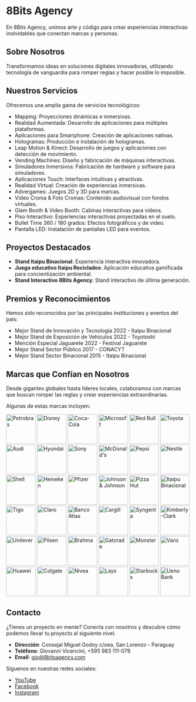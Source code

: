 # 8Bits Agency

En 8Bits Agency, unimos arte y código para crear experiencias interactivas inolvidables que conectan marcas y personas.

## Sobre Nosotros

Transformamos ideas en soluciones digitales innovadoras, utilizando tecnología de vanguardia para romper reglas y hacer posible lo imposible.

## Nuestros Servicios

Ofrecemos una amplia gama de servicios tecnológicos:

- Mapping: Proyecciones dinámicas e inmersivas.
- Realidad Aumentada: Desarrollo de aplicaciones para múltiples plataformas.
- Aplicaciones para Smartphone: Creación de aplicaciones nativas.
- Hologramas: Producción e instalación de hologramas.
- Leap Motion & Kinect: Desarrollo de juegos y aplicaciones con detección de movimiento.
- Vending Machines: Diseño y fabricación de máquinas interactivas.
- Simuladores Inmersivos: Fabricación de hardware y software para simuladores.
- Aplicaciones Touch: Interfaces intuitivas y atractivas.
- Realidad Virtual: Creación de experiencias inmersivas.
- Advergames: Juegos 2D y 3D para marcas.
- Video Croma & Foto Cromas: Contenido audiovisual con fondos virtuales.
- Glam Booth & Video Booth: Cabinas interactivas para videos.
- Piso Interactivo: Experiencias interactivas proyectadas en el suelo.
- Bullet Time 360 / 180 grados: Efectos fotográficos y de video.
- Pantalla LED: Instalación de pantallas LED para eventos.

## Proyectos Destacados

- **Stand Itaipu Binacional**: Experiencia interactiva innovadora.
- **Juego educativo Itaipu Reciclados**: Aplicación educativa gamificada para concientización ambiental.
- **Stand Interactivo 8Bits Agency**: Stand interactivo de última generación.

## Premios y Reconocimientos

Hemos sido reconocidos por las principales instituciones y eventos del país:

- Mejor Stand de Innovación y Tecnología 2022 - Itaipu Binacional
- Mejor Stand de Exposición de Vehículos 2022 - Toyotoshi
- Mención Especial Jaguarete 2022 - Festival Jaguarete
- Mejor Stand Sector Público 2017 - CONACYT
- Mejor Stand Sector Binacional 2015 - Itaipu Binacional

## Marcas que Confían en Nosotros

Desde gigantes globales hasta líderes locales, colaboramos con marcas que buscan romper las reglas y crear experiencias extraordinarias.

Algunas de estas marcas incluyen:

<img src="http://8bitsagency.com/logos/empresas/petrobras.png" alt="Petrobras" width="80"/>
<img src="http://8bitsagency.com/logos/empresas/disney.png" alt="Disney" width="80"/>
<img src="http://8bitsagency.com/logos/empresas/cocacola.png" alt="Coca-Cola" width="80"/>
<img src="http://8bitsagency.com/logos/empresas/microsoft.png" alt="Microsoft" width="80"/>
<img src="http://8bitsagency.com/logos/empresas/redbull.png" alt="Red Bull" width="80"/>
<img src="http://8bitsagency.com/logos/empresas/toyota.png" alt="Toyota" width="80"/>
<img src="http://8bitsagency.com/logos/empresas/audi.png" alt="Audi" width="80"/>
<img src="http://8bitsagency.com/logos/empresas/hyundai.png" alt="Hyundai" width="80"/>
<img src="http://8bitsagency.com/logos/empresas/sony.png" alt="Sony" width="80"/>
<img src="http://8bitsagency.com/logos/empresas/mcdonalds.png" alt="McDonald's" width="80"/>
<img src="http://8bitsagency.com/logos/empresas/pepsi.png" alt="Pepsi" width="80"/>
<img src="http://8bitsagency.com/logos/empresas/nestle.png" alt="Nestlé" width="80"/>
<img src="http://8bitsagency.com/logos/empresas/shell.png" alt="Shell" width="80"/>
<img src="http://8bitsagency.com/logos/empresas/heineken.png" alt="Heineken" width="80"/>
<img src="http://8bitsagency.com/logos/empresas/pfizer.png" alt="Pfizer" width="80"/>
<img src="http://8bitsagency.com/logos/empresas/johnsonjohnson.png" alt="Johnson & Johnson" width="80"/>
<img src="http://8bitsagency.com/logos/empresas/pizzahut.png" alt="Pizza Hut" width="80"/>
<img src="http://8bitsagency.com/logos/empresas/itaipu.png" alt="Itaipu Binacional" width="80"/>
<img src="http://8bitsagency.com/logos/empresas/tigo.png" alt="Tigo" width="80"/>
<img src="http://8bitsagency.com/logos/empresas/claro.png" alt="Claro" width="80"/>
<img src="http://8bitsagency.com/logos/empresas/bancoatlas.png" alt="Banco Atlas" width="80"/>
<img src="http://8bitsagency.com/logos/empresas/cargill.png" alt="Cargill" width="80"/>
<img src="http://8bitsagency.com/logos/empresas/syngenta.png" alt="Syngenta" width="80"/>
<img src="http://8bitsagency.com/logos/empresas/kimberlyclark.png" alt="Kimberly-Clark" width="80"/>
<img src="http://8bitsagency.com/logos/empresas/unilever.png" alt="Unilever" width="80"/>
<img src="http://8bitsagency.com/logos/empresas/pilsen.png" alt="Pilsen" width="80"/>
<img src="http://8bitsagency.com/logos/empresas/brahma.png" alt="Brahma" width="80"/>
<img src="http://8bitsagency.com/logos/empresas/gatorade.png" alt="Gatorade" width="80"/>
<img src="http://8bitsagency.com/logos/empresas/monster.png" alt="Monster" width="80"/>
<img src="http://8bitsagency.com/logos/empresas/vans.png" alt="Vans" width="80"/>
<img src="http://8bitsagency.com/logos/empresas/huawei.png" alt="Huawei" width="80"/>
<img src="http://8bitsagency.com/logos/empresas/colgate.png" alt="Colgate" width="80"/>
<img src="http://8bitsagency.com/logos/empresas/nivea.png" alt="Nivea" width="80"/>
<img src="http://8bitsagency.com/logos/empresas/lays.png" alt="Lays" width="80"/>
<img src="http://8bitsagency.com/logos/empresas/starbucks.png" alt="Starbucks" width="80"/>
<img src="http://8bitsagency.com/logos/empresas/ueno.png" alt="Ueno Bank" width="80"/>

## Contacto

¿Tienes un proyecto en mente? Conecta con nosotros y descubre cómo podemos llevar tu proyecto al siguiente nivel.

- **Dirección**: Consejal Miguel Godoy c/oea, San Lorenzo - Paraguay
- **Teléfono**: Giovanni Vicencini, +595 983 111-079
- **Email**: gio@8bitsagency.com

Síguenos en nuestras redes sociales:

- [YouTube](https://youtube.com/@8bitsagency)
- [Facebook](https://facebook.com/8bitsagency)
- [Instagram](https://instagram.com/8bitsagency)
